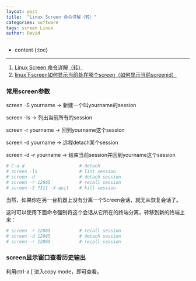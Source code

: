 ```yaml
---
layout: post
title:  "Linux Screen 命令详解（转）"
categories: software
tags: screen Linux
author: David
---
```


* content
{:toc}

---

1. [Linux Screen 命令详解（转）](https://www.cnblogs.com/mchina/archive/2013/01/30/2880680.html)
2. [linux下screen如何显示当前处在哪个screen（如何显示当前screenid）](https://blog.csdn.net/weixin_34220834/article/details/92107468)

### 常用screen参数

screen -S yourname -> 新建一个叫yourname的session

screen -ls -> 列出当前所有的session

screen -r yourname -> 回到yourname这个session

screen -d yourname -> 远程detach某个session

screen -d -r yourname -> 结束当前session并回到yourname这个session

```bash
# C-a d                     # detach
# screen -ls                # list session
# screen -d                 # detach session
# screen -r 12865           # recall session
# screen -S 7311 -X quit    # kill session
```

当然，如果你在另一台机器上没有分离一个Screen会话，就无从恢复会话了。

这时可以使用下面命令强制将这个会话从它所在的终端分离，转移到新的终端上来：
```bash
# screen -r 12865           # recall session
# screen -d 12865           # detach session
# screen -r 12865           # recall session
```

### screen显示窗口查看历史输出
利用ctrl-a [ 进入copy mode，即可查看。

